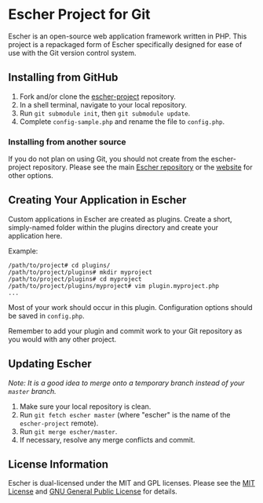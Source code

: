# Escher Project for Git #

Escher is an open-source web application framework written in PHP. This project is a repackaged form of Escher specifically designed for ease of use with the Git version control system.

## Installing from GitHub ##

1. Fork and/or clone the [escher-project][1] repository.
2. In a shell terminal, navigate to your local repository.
3. Run `git submodule init`, then `git submodule update`.
4. Complete `config-sample.php` and rename the file to `config.php`.

### Installing from another source ###

If you do not plan on using Git, you should not create from the escher-project repository.  Please see the main [Escher repository][2] or the [website][3] for other options.

## Creating Your Application in Escher ##

Custom applications in Escher are created as plugins.  Create a short, simply-named folder within the plugins directory and create your application here.

Example:

    /path/to/project# cd plugins/
    /path/to/project/plugins# mkdir myproject
    /path/to/project/plugins# cd myproject
    /path/to/project/plugins/myproject# vim plugin.myproject.php
    ...

Most of your work should occur in this plugin.  Configuration options should be saved in `config.php`.

Remember to add your plugin and commit work to your Git repository as you would with any other project.

## Updating Escher ##

_Note: It is a good idea to merge onto a temporary branch instead of your `master` branch._

1. Make sure your local repository is clean.
2. Run `git fetch escher master` (where "escher" is the name of the `escher-project` remote).
3. Run `git merge escher/master`.
4. If necessary, resolve any merge conflicts and commit.

## License Information ##

Escher is dual-licensed under the MIT and GPL licenses. Please see the [MIT License][4] and [GNU General Public License][5] for details.

[1]: https://github.com/thomshouse/escher-project
[2]: https://github.com/thomshouse/escher
[3]: http://www.escherphp.com
[4]: http://www.opensource.org/licenses/MIT
[5]: http://www.opensource.org/licenses/GPL-3.0
